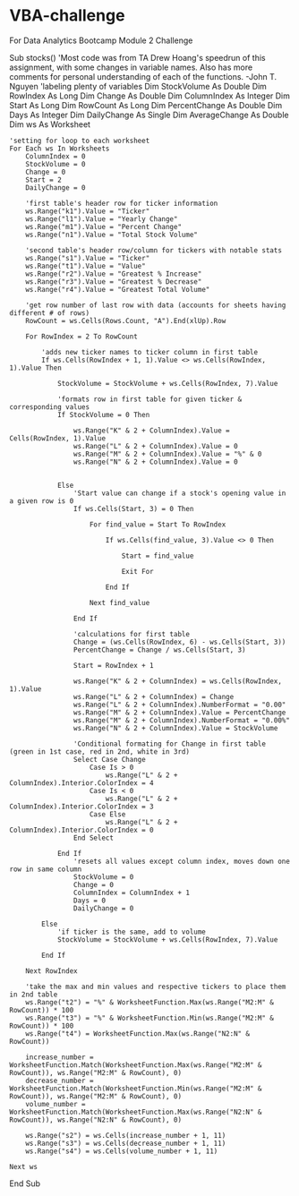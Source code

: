 # VBA-challenge
For Data Analytics Bootcamp Module 2 Challenge


Sub stocks()
'Most code was from TA Drew Hoang's speedrun of this assignment, with some changes in variable names. Also has more comments for personal understanding of each of the functions. -John T. Nguyen
    'labeling plenty of variables
    Dim StockVolume As Double
    Dim RowIndex As Long
    Dim Change As Double
    Dim ColumnIndex As Integer
    Dim Start As Long
    Dim RowCount As Long
    Dim PercentChange As Double
    Dim Days As Integer
    Dim DailyChange As Single
    Dim AverageChange As Double
    Dim ws As Worksheet
        
    'setting for loop to each worksheet
    For Each ws In Worksheets
        ColumnIndex = 0
        StockVolume = 0
        Change = 0
        Start = 2
        DailyChange = 0
        
        'first table's header row for ticker information
        ws.Range("k1").Value = "Ticker"
        ws.Range("l1").Value = "Yearly Change"
        ws.Range("m1").Value = "Percent Change"
        ws.Range("n1").Value = "Total Stock Volume"
        
        'second table's header row/column for tickers with notable stats
        ws.Range("s1").Value = "Ticker"
        ws.Range("t1").Value = "Value"
        ws.Range("r2").Value = "Greatest % Increase"
        ws.Range("r3").Value = "Greatest % Decrease"
        ws.Range("r4").Value = "Greatest Total Volume"
        
        'get row number of last row with data (accounts for sheets having different # of rows)
        RowCount = ws.Cells(Rows.Count, "A").End(xlUp).Row
        
        For RowIndex = 2 To RowCount
            
            'adds new ticker names to ticker column in first table
            If ws.Cells(RowIndex + 1, 1).Value <> ws.Cells(RowIndex, 1).Value Then
            
                StockVolume = StockVolume + ws.Cells(RowIndex, 7).Value
                
                'formats row in first table for given ticker & corresponding values
                If StockVolume = 0 Then
                
                    ws.Range("K" & 2 + ColumnIndex).Value = Cells(RowIndex, 1).Value
                    ws.Range("L" & 2 + ColumnIndex).Value = 0
                    ws.Range("M" & 2 + ColumnIndex).Value = "%" & 0
                    ws.Range("N" & 2 + ColumnIndex).Value = 0
                    
                    
                Else
                    'Start value can change if a stock's opening value in a given row is 0
                    If ws.Cells(Start, 3) = 0 Then
                    
                        For find_value = Start To RowIndex
                            
                            If ws.Cells(find_value, 3).Value <> 0 Then
                            
                                Start = find_value
                                
                                Exit For
                                
                            End If
                            
                        Next find_value
                        
                    End If
                    
                    'calculations for first table
                    Change = (ws.Cells(RowIndex, 6) - ws.Cells(Start, 3))
                    PercentChange = Change / ws.Cells(Start, 3)
                    
                    Start = RowIndex + 1
                    
                    ws.Range("K" & 2 + ColumnIndex) = ws.Cells(RowIndex, 1).Value
                    ws.Range("L" & 2 + ColumnIndex) = Change
                    ws.Range("L" & 2 + ColumnIndex).NumberFormat = "0.00"
                    ws.Range("M" & 2 + ColumnIndex).Value = PercentChange
                    ws.Range("M" & 2 + ColumnIndex).NumberFormat = "0.00%"
                    ws.Range("N" & 2 + ColumnIndex).Value = StockVolume
                    
                    'Conditional formating for Change in first table (green in 1st case, red in 2nd, white in 3rd)
                    Select Case Change
                        Case Is > 0
                            ws.Range("L" & 2 + ColumnIndex).Interior.ColorIndex = 4
                        Case Is < 0
                            ws.Range("L" & 2 + ColumnIndex).Interior.ColorIndex = 3
                        Case Else
                            ws.Range("L" & 2 + ColumnIndex).Interior.ColorIndex = 0
                    End Select
                
                End If
                    'resets all values except column index, moves down one row in same column
                    StockVolume = 0
                    Change = 0
                    ColumnIndex = ColumnIndex + 1
                    Days = 0
                    DailyChange = 0
                    
            Else
                'if ticker is the same, add to volume
                StockVolume = StockVolume + ws.Cells(RowIndex, 7).Value
            
            End If
        
        Next RowIndex
        
        'take the max and min values and respective tickers to place them in 2nd table
        ws.Range("t2") = "%" & WorksheetFunction.Max(ws.Range("M2:M" & RowCount)) * 100
        ws.Range("t3") = "%" & WorksheetFunction.Min(ws.Range("M2:M" & RowCount)) * 100
        ws.Range("t4") = WorksheetFunction.Max(ws.Range("N2:N" & RowCount))
        
        increase_number = WorksheetFunction.Match(WorksheetFunction.Max(ws.Range("M2:M" & RowCount)), ws.Range("M2:M" & RowCount), 0)
        decrease_number = WorksheetFunction.Match(WorksheetFunction.Min(ws.Range("M2:M" & RowCount)), ws.Range("M2:M" & RowCount), 0)
        volume_number = WorksheetFunction.Match(WorksheetFunction.Max(ws.Range("N2:N" & RowCount)), ws.Range("N2:N" & RowCount), 0)
        
        ws.Range("s2") = ws.Cells(increase_number + 1, 11)
        ws.Range("s3") = ws.Cells(decrease_number + 1, 11)
        ws.Range("s4") = ws.Cells(volume_number + 1, 11)
        
    Next ws
        
End Sub

